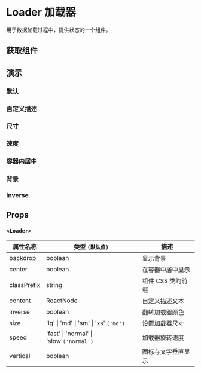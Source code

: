 # Loader 加载器

用于数据加载过程中，提供状态的一个组件。

## 获取组件

<!--{include:(components/loader/fragments/import.md)}-->

## 演示

### 默认

<!--{include:`basic.md`}-->

### 自定义描述

<!--{include:`content.md`}-->

### 尺寸

<!--{include:`size.md`}-->

### 速度

<!--{include:`speed.md`}-->

### 容器内居中

<!--{include:`center.md`}-->

### 背景

<!--{include:`backdrop.md`}-->

### Inverse

<!--{include:`inverse.md`}-->

## Props

### `<Loader>`

| 属性名称    | 类型 `(默认值)`                                   | 描述               |
| ----------- | ------------------------------------------------- | ------------------ |
| backdrop    | boolean                                           | 显示背景           |
| center      | boolean                                           | 在容器中居中显示   |
| classPrefix | string                                            | 组件 CSS 类的前缀  |
| content     | ReactNode                                         | 自定义描述文本     |
| inverse     | boolean                                           | 翻转加载器颜色     |
| size        | 'lg' &#124; 'md' &#124; 'sm' &#124; 'xs' `('md')` | 设置加载器尺寸     |
| speed       | 'fast' &#124; 'normal' &#124; 'slow'`('normal')`  | 加载器旋转速度     |
| vertical    | boolean                                           | 图标与文字垂直显示 |
